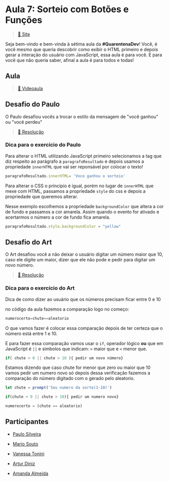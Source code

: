 # Aula 7: Sorteio com Botões e Funções

> [:link: Site](https://www.alura.com.br/quarentenadev/aula07-evento-no-javascript "Site da aula 07")

Seja bem-vindo e bem-vinda à sétima aula da **#QuarentenaDev**!
Você, é você mesmo que queria descobrir como exibir o HTML primeiro e depois gerar a interação do usuário com JavaScript, essa aula é para você.
E para você que não queria saber, afinal a aula é para todos e todas!

## Aula

> [:link: Videoaula](https://www.youtube.com/watch?v=Iy8fJU6xcus "Vídeo não listado no YouTube")

## Desafio do Paulo

O Paulo desafiou vocês a trocar o estilo da mensagem de "você ganhou" ou "você perdeu"

> [:dart: Resolução](https://codepen.io/newtmagalhaes/pen/WNQbqGz "Código no Codepen")

### Dica para o exercício do Paulo

Para alterar o HTML utilizando JavaScript primeiro selecionamos a tag que diz respeito ao parágrafo a `paragrafoResultado` e depois usamos a propriedade `innerHTML` que vai ser reponsável por colocar o texto!

```JavaScript
paragrafoResultado.innerHTML= 'Voce ganhou o sorteio'
```

Para alterar o CSS o principio é igual, porém no lugar de `innerHTML` que mexe com HTML, passamos a propriedade `style` do css e depois a propriedade que queremos alterar.

Nesse exemplo escolhemos a propriedade `backgroundColor` que altera a cor de fundo e passamos a cor amarela.
Assim quando o evento for ativado e acertarmos o número a cor de fundo fica amarela.

```JavaScript
paragrafoResultado.style.backgroundColor = "yellow"
```

## Desafio do Art

O Art desafiou você a não deixar o usuário digitar um número maior que 10, caso ele digite um maior, dizer que ele não pode e pedir para digitar um novo número.

> [:dart: Resolução](https://codepen.io/newtmagalhaes/pen/ZEbYdpw "Código no Codepen")

### Dica para o exercício do Art

Dica de como dizer ao usuário que os números precisam ficar entre 0 e 10

no código da aula fazemos a comparação logo no começo:

```JavaScript
numerocerto=chute==aleatorio
```

O que vamos fazer é colocar essa comparação depois de ter certeza que o número está entre 1 e 10.

E para fazer essa comparação vamos usar o `if`, operador lógico **ou** que em JavaScript é `||` e simbolos que indicam: `>` maior que e `<` menor que.

```JavaScript
if( chute < 0 || chute > 10 ){ pedir um novo número}
```

Estamos dizendo que caso chute for menor que zero ou maior que 10 vamos pedir um numero novo só depois dessa verificação fazemos a comparação do número digitado com o gerado pelo aleatorio.

```JavaScript
let chute = prompt('Seu numero da sorte(1-10)')

if(chute < 0 || chute > 10){ pedir um numero novo}

numerocerto = (chute == aleatorio)
```

## Participantes

- [Paulo Silveira](https://twitter.com/paulo_caelum "Perfil no Twitter")

- [Mario Souto](https://twitter.com/omariosouto "Perfil no Twitter")

- [Vanessa Tonini](https://twitter.com/vanessametonini "Perfil no Twitter")

- [Artur Diniz](https://twitter.com/artdiniz "Perfil no Twitter")

- [Amanda Almeida](https://www.instagram.com/theamandaalmeida "Perfil no Twitter")
